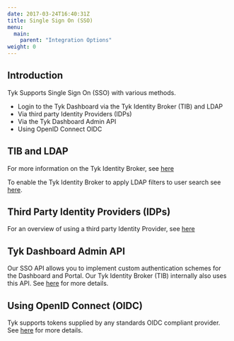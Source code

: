 ```yaml
---
date: 2017-03-24T16:40:31Z
title: Single Sign On (SSO)
menu:
  main:
    parent: "Integration Options"
weight: 0 
---
```


## <a name="intro"></a>Introduction

Tyk Supports Single Sign On (SSO) with various methods.

*  Login to the Tyk Dashboard via the Tyk Identity Broker (TIB) and LDAP
*  Via third party Identity Providers (IDPs)
*  Via the Tyk Dashboard Admin API
*  Using OpenID Connect OIDC

## <a name="tib_ldap"></a>TIB and LDAP

For more information on the Tyk Identity Broker, see [here](https://tyk.io/docs/integrate/3rd-party-identity-providers/#tib/)

To enable the Tyk Identity Broker to apply LDAP filters to user search see [here](https://tyk.io/docs/integrate/3rd-party-identity-providers/dashboard-login-ldap-tib/).

## <a name="idp"></a>Third Party Identity Providers (IDPs)

For an overview of using a third party Identity Provider, see [here](https://tyk.io/docs/integrate/3rd-party-identity-providers/)

## <a name="adminapi"></a> Tyk Dashboard Admin API

Our SSO API allows you to implement custom authentication schemes for the Dashboard and Portal. Our Tyk Identity Broker (TIB) internally also uses this API. See [here](https://tyk.io/docs/dashboard-admin-api/sso/) for more details.

## <a name="oidc"></a> Using OpenID Connect (OIDC)

Tyk supports tokens supplied by any standards OIDC compliant provider. See [here](https://tyk.io/docs/security/your-apis/openid-connect/) for more details.








